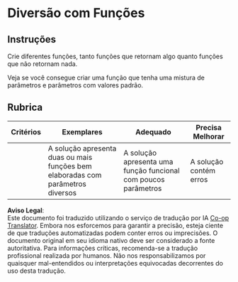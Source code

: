 <!--
CO_OP_TRANSLATOR_METADATA:
{
  "original_hash": "8973f96157680a13e9446e4bb540ee57",
  "translation_date": "2025-08-25T21:45:41+00:00",
  "source_file": "2-js-basics/2-functions-methods/assignment.md",
  "language_code": "br"
}
-->
# Diversão com Funções

## Instruções

Crie diferentes funções, tanto funções que retornam algo quanto funções que não retornam nada.

Veja se você consegue criar uma função que tenha uma mistura de parâmetros e parâmetros com valores padrão.

## Rubrica

| Critérios | Exemplares                                                                              | Adequado                                                         | Precisa Melhorar |
| --------- | --------------------------------------------------------------------------------------- | ---------------------------------------------------------------- | ---------------- |
|           | A solução apresenta duas ou mais funções bem elaboradas com parâmetros diversos        | A solução apresenta uma função funcional com poucos parâmetros   | A solução contém erros |

**Aviso Legal**:  
Este documento foi traduzido utilizando o serviço de tradução por IA [Co-op Translator](https://github.com/Azure/co-op-translator). Embora nos esforcemos para garantir a precisão, esteja ciente de que traduções automatizadas podem conter erros ou imprecisões. O documento original em seu idioma nativo deve ser considerado a fonte autoritativa. Para informações críticas, recomenda-se a tradução profissional realizada por humanos. Não nos responsabilizamos por quaisquer mal-entendidos ou interpretações equivocadas decorrentes do uso desta tradução.